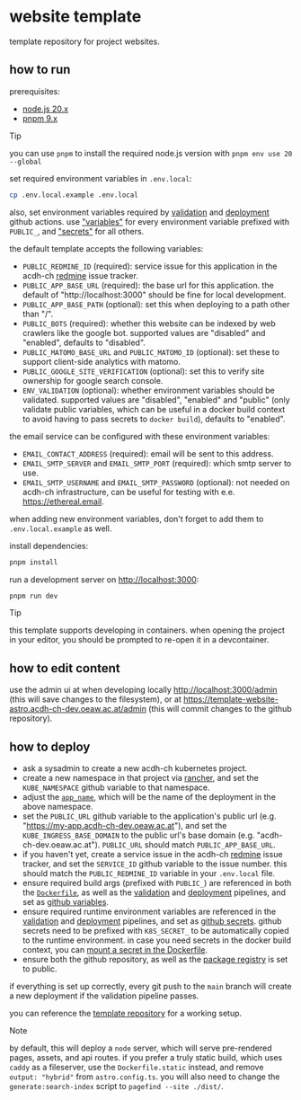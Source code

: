# website template

template repository for project websites.

## how to run

prerequisites:

- [node.js 20.x](https://nodejs.org/en/download)
- [pnpm 9.x](https://pnpm.io/installation)

> [!TIP]
>
> you can use `pnpm` to install the required node.js version with `pnpm env use 20 --global`

set required environment variables in `.env.local`:

```bash
cp .env.local.example .env.local
```

also, set environment variables required by [validation](./.github/workflows/validate.yml) and
[deployment](./.github/workflows/build-deploy.yml) github actions. use
["variables"](https://github.com/acdh-oeaw/template-website-astro/settings/variables/actions) for
every environment variable prefixed with `PUBLIC_`, and
["secrets"](https://github.com/acdh-oeaw/template-website-astro/settings/secrets/actions) for all
others.

the default template accepts the following variables:

- `PUBLIC_REDMINE_ID` (required): service issue for this application in the acdh-ch
  [redmine](https://redmine.acdh.oeaw.ac.at) issue tracker.
- `PUBLIC_APP_BASE_URL` (required): the base url for this application. the default of
  "http://localhost:3000" should be fine for local development.
- `PUBLIC_APP_BASE_PATH` (optional): set this when deploying to a path other than "/".
- `PUBLIC_BOTS` (required): whether this website can be indexed by web crawlers like the google bot.
  supported values are "disabled" and "enabled", defaults to "disabled".
- `PUBLIC_MATOMO_BASE_URL` and `PUBLIC_MATOMO_ID` (optional): set these to support client-side
  analytics with matomo.
- `PUBLIC_GOOGLE_SITE_VERIFICATION` (optional): set this to verify site ownership for google search
  console.
- `ENV_VALIDATION` (optional): whether environment variables should be validated. supported values
  are "disabled", "enabled" and "public" (only validate public variables, which can be useful in a
  docker build context to avoid having to pass secrets to `docker build`), defaults to "enabled".

the email service can be configured with these environment variables:

- `EMAIL_CONTACT_ADDRESS` (required): email will be sent to this address.
- `EMAIL_SMTP_SERVER` and `EMAIL_SMTP_PORT` (required): which smtp server to use.
- `EMAIL_SMTP_USERNAME` and `EMAIL_SMTP_PASSWORD` (optional): not needed on acdh-ch infrastructure,
  can be useful for testing with e.e. <https://ethereal.email>.

when adding new environment variables, don't forget to add them to `.env.local.example` as well.

install dependencies:

```bash
pnpm install
```

run a development server on <http://localhost:3000>:

```bash
pnpm run dev
```

> [!TIP]
>
> this template supports developing in containers. when opening the project in your editor, you
> should be prompted to re-open it in a devcontainer.

## how to edit content

use the admin ui at when developing locally <http://localhost:3000/admin> (this will save changes to
the filesystem), or at <https://template-website-astro.acdh-ch-dev.oeaw.ac.at/admin> (this will
commit changes to the github repository).

## how to deploy

- ask a sysadmin to create a new acdh-ch kubernetes project.
- create a new namespace in that project via [rancher](https://rancher.acdh-dev.oeaw.ac.at), and set
  the `KUBE_NAMESPACE` github variable to that namespace.
- adjust the [`app_name`](./.github/workflows/build-deploy.yml#L36), which will be the name of the
  deployment in the above namespace.
- set the `PUBLIC_URL` github variable to the application's public url (e.g.
  "https://my-app.acdh-ch-dev.oeaw.ac.at"), and set the `KUBE_INGRESS_BASE_DOMAIN` to the public
  url's base domain (e.g. "acdh-ch-dev.oeaw.ac.at"). `PUBLIC_URL` should match
  `PUBLIC_APP_BASE_URL`.
- if you haven't yet, create a service issue in the acdh-ch
  [redmine](https://redmine.acdh.oeaw.ac.at) issue tracker, and set the `SERVICE_ID` github variable
  to the issue number. this should match the `PUBLIC_REDMINE_ID` variable in your `.env.local` file.
- ensure required build args (prefixed with `PUBLIC_`) are referenced in both the
  [`Dockerfile`](./Dockerfile), as well as the [validation](./.github/workflows/validate.yml) and
  [deployment](./.github/workflows/build-deploy.yml) pipelines, and set as
  [github variables](https://github.com/acdh-oeaw/template-website-astro/settings/variables/actions).
- ensure required runtime environment variables are referenced in the
  [validation](./.github/workflows/validate.yml) and
  [deployment](./.github/workflows/build-deploy.yml) pipelines, and set as
  [github secrets](https://github.com/acdh-oeaw/template-website-astro/settings/secrets/actions).
  github secrets need to be prefixed with `K8S_SECRET_` to be automatically copied to the runtime
  environment. in case you need secrets in the docker build context, you can
  [mount a secret in the Dockerfile](https://docs.docker.com/build/building/secrets/).
- ensure both the github repository, as well as the
  [package registry](https://github.com/orgs/acdh-oeaw/packages/container/my-app/settings) is set to
  public.

if everything is set up correctly, every git push to the `main` branch will create a new deployment
if the validation pipeline passes.

you can reference the [template repository](https://github.com/acdh-oeaw/template-website-astro) for
a working setup.

> [!NOTE]
>
> by default, this will deploy a `node` server, which will serve pre-rendered pages, assets, and api
> routes. if you prefer a truly static build, which uses `caddy` as a fileserver, use the
> `Dockerfile.static` instead, and remove `output: "hybrid"` from `astro.config.ts`. you will also
> need to change the `generate:search-index` script to `pagefind --site ./dist/`.
